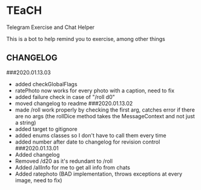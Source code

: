 # TEaCH
Telegram Exercise and Chat Helper

This is a bot to help remind you to exercise, among other things

## CHANGELOG
###2020.01.13.03
   - added checkGlobalFlags
   - ratePhoto now works for every photo with a caption, need to fix
   - added failure check in case of "/roll d0"
   - moved changelog to readme
###2020.01.13.02
- made /roll work properly by checking the first arg, catches error if there are no args (the rollDice method takes the MessageContext and not just a string)
- added target to gitignore
- added enums classes so I don't have to call them every time
- added number after date to changelog for revision control
###2020.01.13.01
- Added changelog
- Removed /d20 as it's redundant to /roll
- Added /allInfo for me to get all info from chats
- Added ratephoto (BAD implementation, throws exceptions at every image, need to fix)